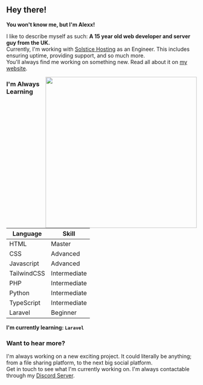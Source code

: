 ## Hey there!
**You won't know me, but I'm Alexx!**<br>

I like to describe myself as such: **A 15 year old web developer and server guy from the UK.**<br>
Currently, I'm working with <a href="https://solsticehosting.co.uk" target="_blank">Solstice Hosting</a> as an Engineer. This includes ensuring uptime, providing support, and so much more.<br>
You'll always find me working on something new. Read all about it on <a href="https://alexx.info" target="_blank">my website</a>.<br>
<!-- Image -->
<img align="right" src="https://github.com/soundlesss/soundlesss/blob/main/corgi-computer.gif" height="400" width="400">
<!-- Continuing Content -->

### I'm Always Learning

| Language      | Skill |
| ----------- | ----------- |
| HTML      | Master       |
| CSS   | Advanced        |
| Javascript      | Advanced       |
| TailwindCSS   | Intermediate        |
| PHP      | Intermediate       |
| Python   | Intermediate        |
|  TypeScript   | Intermediate        |
| Laravel   | Beginner        |

**I'm currently learning: `Laravel`**
### Want to hear more?
I'm always working on a new exciting project. It could literally be anything; from a file sharing platform, to the next big social platform.<br>
Get in touch to see what I'm currently working on. I'm always contactable through my <a href="https://alexx.info" target="_blank">Discord Server</a>.


